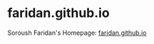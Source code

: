 # faridan.github.io
Soroush Faridan's Homepage: <a href="https://faridan.github.io/" target="_blank">faridan.github.io</a>
